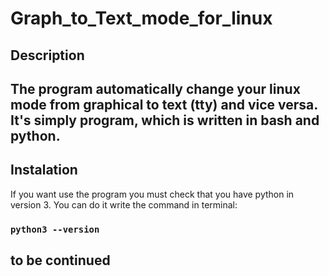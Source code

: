 # Graph_to_Text_mode_for_linux
<!-- markdownlint-configure-file { "MD004": { "style": "consistent" } } -->
<!-- markdownlint-disable MD033 -->

## Description

The program automatically change your linux mode from graphical to text (tty) and vice versa.
It's simply program, which is written in bash and python. 
-----
## Instalation

If you want use the program you must check that you have python in version 3. You can do it write the command in terminal:
### `python3 --version`
to be continued 
-----
